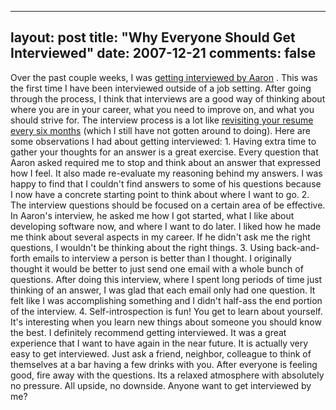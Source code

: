 
---
layout: post
title: "Why Everyone Should Get Interviewed"
date: 2007-12-21
comments: false
---


Over the past couple weeks, I was [getting interviewed by Aaron][1] .  This was the first time I have been interviewed outside of a job setting.  After going through the process, I think that interviews are a good way of thinking about where you are in your career, what you need to improve on, and what you should strive for.  The interview process is a lot like [revisiting your resume every six months][2] (which I still have not gotten around to doing).  Here are some observations I had about getting interviewed: 1. Having extra time to gather your thoughts for an answer is a great exercise.  Every question that Aaron asked required me to stop and think about an answer that expressed how I feel.  It also made re-evaluate my reasoning behind my answers.  I was happy to find that I couldn't find answers to some of his questions because I now have a concrete starting point to think about where I want to go. 2. The interview questions should be focused on a certain area of be effective.  In Aaron's interview, he asked me how I got started, what I like about developing software now, and where I want to do later.  I liked how he made me think about several aspects in my career.  If he didn't ask me the right questions, I wouldn't be thinking about the right things.  3. Using back-and-forth emails to interview a person is better than I thought.  I originally thought it would be better to just send one email with a whole bunch of questions.  After doing this interview, where I spent long periods of time just thinking of an answer, I was glad that each email only had one question.  It felt like I was accomplishing something and I didn't half-ass the end portion of the interview. 4. Self-introspection is fun!  You get to learn about yourself.  It's interesting when you learn new things about someone you should know the best.
I definitely recommend getting interviewed.  It was a great experience that I want to have again in the near future.  It is actually very easy to get interviewed.  Just ask a friend, neighbor, colleague to think of themselves at a bar having a few drinks with you.  After everyone is feeling good, fire away with the questions.  Its a relaxed atmosphere with absolutely no pressure.  All upside, no downside.  Anyone want to get interviewed by me?


  [1]: http://kagawaa.blogspot.com/2007/12/interview-with-austen-ito.html
  [2]: http://www.randsinrepose.com/archives/2007/12/06/a_brief_glimpse.html
